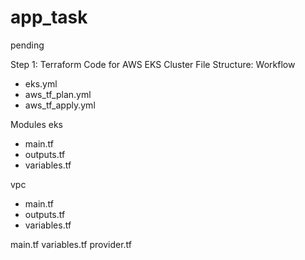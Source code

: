 # app_task
pending

Step 1: Terraform Code for AWS EKS Cluster
File Structure:
Workflow
 - eks.yml
 - aws_tf_plan.yml
 - aws_tf_apply.yml

Modules
 eks
  - main.tf
  - outputs.tf
  - variables.tf

vpc
 - main.tf
 - outputs.tf
 - variables.tf


main.tf
variables.tf
provider.tf

 
